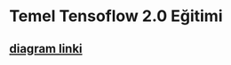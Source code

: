 # Temel Tensoflow 2.0 Eğitimi
## [diagram linki](https://www.draw.io/?lightbox=1&highlight=0000ff&edit=_blank&layers=1&nav=1&title=makineOgrenimi#R7V1bc5s6EP41PMYDCDA8%2BtpOM512Jj2n06czspFtxVxcIeo4v%2F5IIGyDCMapDSRxHlpYJBHtt7vst0hEASP%2F6ROBm9XX0EWeoqvukwLGiq4DTbd6Jjvgsl0qs3U7FSwJdlORdhA84GckhKqQxthFUa4hDUOP4k1eOA%2BDAM1pTgYJCbf5ZovQy991A5dIEjzMoZdJswlw%2BU%2Fs0pWQa5ZzuPAZ4eWKZjO00gszOF8vSRgH4o6KDhbJT3rZh9lYYqrRCrrh9kgEJgoYkTCk6ZH%2FNEIe12%2BmuLTf9IWr%2B%2FkQFNA6HRbuwzT6%2FeXnr%2B144z3h72bsfrsTk%2FwDvRhl00h%2BWbrLVLRdYYoeNnDOz7fMEBQwXFHfY2caO0w0gFxxtp%2Bkyk8oCdd7rdpMsggDKoxA5y2gh5cBO5mzOSDCG2DPG4VeSJJ7g%2BnUVtXDULkr%2FIddkdUgNPMHEYqejkRCLZ9Q6CNKdqxJdtUAAlNhxYYqrGJ7sAjdFjiujozBAEIIhR0u94MfkGAHAowzgMkc5AiZX3CnjAxlqAUe9KGEE5sszUOTV1oQBqigYSGSUOCqw8xJBuKCj12X32ZYZgsHA1CLBnAMd1%2Bcl2GYtBMzKbHrCwCq1wTUuhqemoTnTzTj4Q4SuBC4upCHRETQ2sPs6Av8Ax%2FmBG%2BoolseB3dG2NGSH2FlZCrO1EO%2Bhwj28TNOxvIhQz8ZbMe0zHUmd43iIJ7Hu%2BReyggoQ4vhRzDrED%2B%2FMavSjAqruoYh9esaknM1Q9JPh2wPJwjk46%2F%2BUtw%2B6baVUVqgfeUAbRb82S6BwSiBQbsaDNYNBh04rcMAbjDo%2FbJ0pVkYjNMwHD9CjvXrwmi113z9hwYbY8NH9p%2BWnJz0Ujag9%2FgdcYTcAT%2Fnw3MlqT2LH3IFGvw2QUjnXFGayfFDLFXnN2PNDNkWcmajlRjEyQdiygz0%2BfxC%2BJt6Hn%2BzDyT8NbXR7MasyFbd7EjOLtjQjOm9lAPU8888QFZJgnCKZbgmsl3j6m5rmU4eNkN2Wy3TZM5tM%2BHlcTvttu3Sv7FjWdcGplXyZ6kutGfOwtAtw3ABvKuR3rUKyWSsa3LUuzQkWqcwkZOMfxlhYpKBdyPiZ%2BHYJA%2BXYCxJUhj9dUbPDEymOXaJnw%2F6UFDolGL7cM0HjShyMZc7U063ZVrNtIK91CxmsRdv%2BG%2FPzCPh2TMo6PrbK9xcm2IXTaRRhi2ZyAdkdaD4%2FGuSW0sA9G8ANErnJABsCYB7uAt4DOxk7j6cDo2BUwnRFYOX3mpKL2FX423OjYVfiIUbaoskXEJeqxE322VyI1WVU5sLu6PpdIo2aHIsFbzhM3xOU0zyBjPCRhmEBGmrDEKTI%2BzES5gDojTHDtQDHSgShXXseTCAM3aZKf%2B4T0oS0BonYxb7uWG0g9xebpTiPJtpl1Jk6z8%2BUkprFXl%2Fq5xCr1HmfO8ItEsqMoUXSy9WcFjHgCRMusEwgNMfDwZtMQwTdIph6DXet94oxoUohmV3iWLoNd7xtksxhg1QDLvfKYqhyy9ef6AgCsnCY6p9W2lho7xCwrFVXqHLdecExhRFNp56jwi7o64u8ayEUhzWDK6TFX0jmv63WcEAiZcSyMVByUO22zZxbapQNIOWqcIHrH7bRYLfLlWQSzYfDoGWqYJcYrmXY5oESje4wmTqABO0xRVsrVNcAdQofNy4woW4Al8n1R2uALq%2BsGziOA3sK9KKy9ZbXsYkV2Emov5Msf%2FGMsNmNxRJSLZKF4BchfkK1zwtSZcwsQd6AiubsY8invz7fO%2Bm2CZUJA9obwN8zdI22ZWUPmrFwqiA84rkpYVYC5Uuk8JByTsKsaEo7Z%2FW9sRzm6T%2F3bYZ1TCvdmkIqFHpeW9JsKYVCwKt8hAg13U%2BHgTtEhEg12TEDvhOUg%2FLHtrmqC3qoalOt7hHjUrKjXtcakOSbnSKfMg1nIcwSJIaQxmqxxunO%2BrLw6kFnNZeOWqg37mNSjJzGe7XvwTLbLk%2Bz0rfWGrZ7HaMrn0VQeYx33d0lTgr%2F3KBug5d9i9yccohLMEhfEFPBMsoWWFF4hvPOIl%2F%2Bx8z%2BIBEo3NfMviATKNz%2B%2BdlqnHPQpgXy0W5biQo%2FcnAmlTXT68YxvbLyQ75Sa%2F1DOVGOJokHC3yDdd%2B0ra%2Ff1k%2FxoG5HtOVejdclW6kT7MSvlZ7RdAikVq%2F4zDNPyj%2FwN2A31Sfbrfb3ibJe3ohWSayrGGW0Zzu4KXNpzDrUiP3ISjCz3CWNOBIb0Ic0EQ15lAxx%2Fy3j2kYicBwZJweWtAS06QhD0IRi0k4WP7gJ%2BM7Y%2F%2BrSPiWWEFFgSEPuZ3F52PIy2K2fi3IZUpyBuSPMcMPkZp4S63fO9hZlwxsqwRs7TJg%2FxMh8m32yD8uqasenCEvC9ZFj1uhTYRnMYEu7M1DP7nAb8ayo%2FW5fSotCxwpR1hiJbIX0HhxD2qpezklGn%2FFi0p2eqT0MzyujC3U9rglpqt4JkDwmW3P4I5A32F6mbqPMFiGdxsSPjInCfDdDu5wAO9g8nmHat%2F8i3HfuxcXv1NlAzlLA2aTblwF1mb3n%2FDWarc%2BZ4xKczZbcfMsU64Irfs06fKO%2Fvcw0djnpR3fg%2BT1OEmDVAJldSAe2yUw9TsMU%2BIGiY5fj1JxjEqQ%2Bs2DVNxjVfbQ7LQvBWgbsblin0%2F41TDJo1QCZTcPVHGFaylQZYXP6wO117CLSHSkYqaWaYTmYeD2El2UoHNW10pInOYhkZMDswSTshy%2FSefhKTzd76fZ869TWf8LXaorCGoLIBRXXJQSrbYfM2u%2B9aWHw5OqlxpWK1zrgsLLeFYnrf4xeoXdZ52qgdC7EH76JUBc75HARIe%2F%2FJA0P%2FoTG2DyPw%3D%3D)
